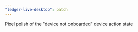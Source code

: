```yaml
---
"ledger-live-desktop": patch
---
```


Pixel polish of the "device not onboarded" device action state
